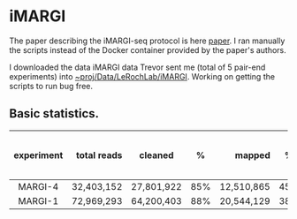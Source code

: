 # iMARGI

The paper describing the iMARGI-seq protocol is here [paper](https://www.biorxiv.org/content/10.1101/681924v1.full.pdf). I ran manually the scripts instead of the Docker container provided by the paper's authors. 


I downloaded the data iMARGI data Trevor sent me (total of 5 pair-end experiments) into [~proj/Data/LeRochLab/iMARGI](~proj/Data/LeRochLab/iMARGI). Working on getting the scripts to run bug free. 

## Basic statistics.

| experiment | total reads | cleaned | % |  mapped | % | after removing duplicates | % | after filter proximal (<20kb) | % | trans-contacts % |
| :--------: | ----------: | ------- | - | -----: | - | ------------------------- | - | --------------------- | - | -----------------|
| MARGI-4 | 32,403,152 | 27,801,922 | 85% | 12,510,865 | 45% | 1,414,669 | 11% | 152,992 | 10% | 84 % |
| MARGI-1 | 72,969,293 | 64,200,403 | 88% | 20,544,129 | 38% | 2,319,120 | 11% | 505,543 | 21% | 91 % |
 




